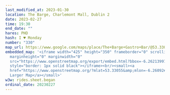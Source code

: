 ```yaml
---
last_modified_at: 2023-01-30
location: The Barge, Charlemont Mall, Dublin 2
date: 2023-02-27
time: 19:30
end_date: ""
hares: PHD
hash: I ♥ Monday
number: "330"
map_url: https://www.google.com/maps/place/The+Barge+Gastro+Bar/@53.3306023,-6.2628151,17z/data=!3m1!4b1!4m5!3m4!1s0x48670cf1d0ca2821:0x932278b29fcbb15f!8m2!3d53.3306173!4d-6.2605979
embedded_map: '<iframe width="425" height="350" frameborder="0" scrolling="no"
  marginheight="0" marginwidth="0"
  src="https://www.openstreetmap.org/export/embed.html?bbox=-6.262139976024629%2C53.329867042927816%2C-6.259704530239106%2C53.33123658928268&amp;layer=mapnik&amp;marker=53.330551821601276%2C-6.2609222531318665"
  style="border: 1px solid black"></iframe><br/><small><a
  href="https://www.openstreetmap.org/?mlat=53.33055&amp;mlon=-6.26092#map=19/53.33055/-6.26092">View
  Larger Map</a></small>'
w3w: rides.sheet.began
ordinal_date: 20230227
---
```

